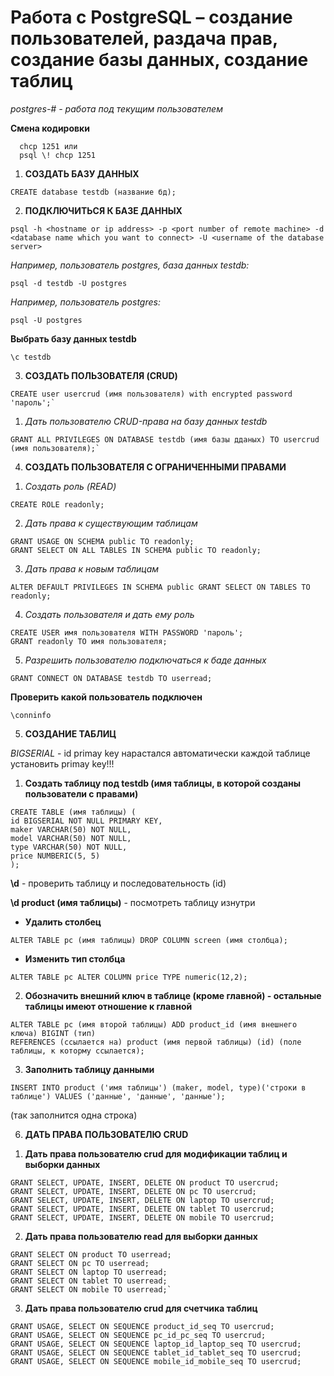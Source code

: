 Работа с PostgreSQL – создание пользователей, раздача прав, создание базы данных, создание таблиц
=============================

*postgres-# - работа под текущим пользователем* 

**Смена кодировки**
```
  chcp 1251 или
  psql \! chcp 1251
```

1. **СОЗДАТЬ БАЗУ ДАННЫХ**
```
CREATE database testdb (название бд);
```

2. **ПОДКЛЮЧИТЬСЯ К БАЗЕ ДАННЫХ**
```
psql -h <hostname or ip address> -p <port number of remote machine> -d <database name which you want to connect> -U <username of the database server>
```
*Например, пользователь postgres, база данных testdb:*
```
psql -d testdb -U postgres
```
*Например, пользователь postgres:*
```
psql -U postgres
```
**Выбрать базу данных testdb**
```
\c testdb
```

3. **СОЗДАТЬ ПОЛЬЗОВАТЕЛЯ (CRUD)**
```
CREATE user usercrud (имя пользователя) with encrypted password 'пароль';`
```
1) *Дать пользователю CRUD-права на базу данных testdb*
```
GRANT ALL PRIVILEGES ON DATABASE testdb (имя базы дданых) TO usercrud (имя пользователя);`
```

4. **СОЗДАТЬ ПОЛЬЗОВАТЕЛЯ С ОГРАНИЧЕННЫМИ ПРАВАМИ**

1) *Создать роль (READ)*
```
CREATE ROLE readonly;
```
2) *Дать права к существующим таблицам*
```
GRANT USAGE ON SCHEMA public TO readonly;
GRANT SELECT ON ALL TABLES IN SCHEMA public TO readonly;
```
3) *Дать права к новым таблицам*
```
ALTER DEFAULT PRIVILEGES IN SCHEMA public GRANT SELECT ON TABLES TO readonly;
```
4) *Создать пользователя и дать ему роль*
```
CREATE USER имя пользователя WITH PASSWORD 'пароль';
GRANT readonly TO имя пользователя;
```
5) *Разрешить пользователю подключаться к баде данных*
```
GRANT CONNECT ON DATABASE testdb TO userread;
```
**Проверить какой пользователь подключен**
```
\conninfo
```

5. **СОЗДАНИЕ ТАБЛИЦ**

*BIGSERIAL* - id primay key нарастался автоматически
каждой таблице установить primay key!!!

1) **Создать таблицу под testdb (имя таблицы, в которой созданы пользователи с правами)**
```
CREATE TABLE (имя таблицы) (
id BIGSERIAL NOT NULL PRIMARY KEY,
maker VARCHAR(50) NOT NULL,
model VARCHAR(50) NOT NULL,
type VARCHAR(50) NOT NULL,
price NUMBERIC(5, 5)
);
```
**\d** - проверить таблицу и последовательность (id)

**\d product (имя таблицы)** - посмотреть таблицу изнутри

- **Удалить столбец**
```
ALTER TABLE pc (имя таблицы) DROP COLUMN screen (имя столбца);
```
- **Изменить тип столбца**
```
ALTER TABLE pc ALTER COLUMN price TYPE numeric(12,2);
```
2) **Обозначить внешний ключ в таблице (кроме главной) - остальные таблицы имеют отношение к главной**
```
ALTER TABLE pc (имя второй таблицы) ADD product_id (имя внешнего ключа) BIGINT (тип) 
REFERENCES (ссылается на) product (имя первой таблицы) (id) (поле таблицы, к которму ссылается);
```
3) **Заполнить таблицу данными**
```
INSERT INTO product ('имя таблицы') (maker, model, type)('строки в таблице') VALUES ('данные', 'данные', 'данные');
```
(так заполнится одна строка) 


6. **ДАТЬ ПРАВА ПОЛЬЗОВАТЕЛЮ CRUD**

1) **Дать права пользователю crud для модификации таблиц и выборки данных**
```
GRANT SELECT, UPDATE, INSERT, DELETE ON product TO usercrud;
GRANT SELECT, UPDATE, INSERT, DELETE ON pc TO usercrud;
GRANT SELECT, UPDATE, INSERT, DELETE ON laptop TO usercrud;
GRANT SELECT, UPDATE, INSERT, DELETE ON tablet TO usercrud;
GRANT SELECT, UPDATE, INSERT, DELETE ON mobile TO usercrud;
```
2) **Дать права пользователю read для выборки данных**
```
GRANT SELECT ON product TO userread;
GRANT SELECT ON pc TO userread;
GRANT SELECT ON laptop TO userread;
GRANT SELECT ON tablet TO userread;
GRANT SELECT ON mobile TO userread;`
```
3) **Дать права пользователю crud для счетчика таблиц**
```
GRANT USAGE, SELECT ON SEQUENCE product_id_seq TO usercrud;
GRANT USAGE, SELECT ON SEQUENCE pc_id_pc_seq TO usercrud;
GRANT USAGE, SELECT ON SEQUENCE laptop_id_laptop_seq TO usercrud;
GRANT USAGE, SELECT ON SEQUENCE tablet_id_tablet_seq TO usercrud;
GRANT USAGE, SELECT ON SEQUENCE mobile_id_mobile_seq TO usercrud;
```
